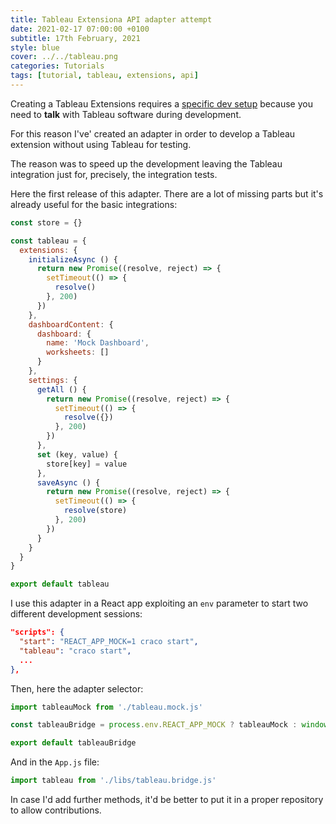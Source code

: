 ```yaml
---
title: Tableau Extensiona API adapter attempt
date: 2021-02-17 07:00:00 +0100
subtitle: 17th February, 2021
style: blue
cover: ../../tableau.png
categories: Tutorials
tags: [tutorial, tableau, extensions, api]
---
```


Creating a Tableau Extensions requires a [specific dev setup](/blog/tableau-extension-debug) because you need to **talk** with Tableau software during development.

For this reason I've' created an adapter in order to develop a Tableau extension without using Tableau for testing.

The reason was to speed up the development leaving the Tableau integration just for, precisely, the integration tests.

Here the first release of this adapter. There are a lot of missing parts but it's already useful for the basic integrations:

```js
const store = {}

const tableau = {
  extensions: {
    initializeAsync () {
      return new Promise((resolve, reject) => {
        setTimeout(() => {
          resolve()
        }, 200)
      })
    },
    dashboardContent: {
      dashboard: {
        name: 'Mock Dashboard',
        worksheets: []
      }
    },
    settings: {
      getAll () {
        return new Promise((resolve, reject) => {
          setTimeout(() => {
            resolve({})
          }, 200)
        })
      },
      set (key, value) {
        store[key] = value
      },
      saveAsync () {
        return new Promise((resolve, reject) => {
          setTimeout(() => {
            resolve(store)
          }, 200)
        })
      }
    }
  }
}

export default tableau
```

I use this adapter in a React app exploiting an `env` parameter to start two different development sessions:

```json
"scripts": {
  "start": "REACT_APP_MOCK=1 craco start",
  "tableau": "craco start",
  ...
},
```

Then, here the adapter selector:

```js
import tableauMock from './tableau.mock.js'

const tableauBridge = process.env.REACT_APP_MOCK ? tableauMock : window.tableau

export default tableauBridge
```

And in the `App.js` file:

```js
import tableau from './libs/tableau.bridge.js'
```

In case I'd add further methods, it'd be better to put it in a proper repository to allow contributions.